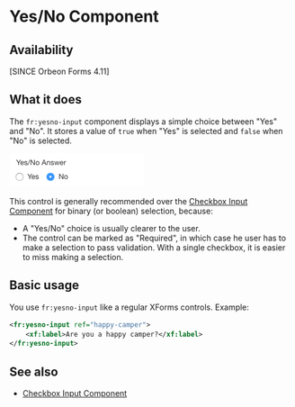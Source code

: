 # Yes/No Component

<!-- toc -->

## Availability

[SINCE Orbeon Forms 4.11]

## What it does

The `fr:yesno-input` component displays a simple choice between "Yes" and "No". It stores a value of `true` when "Yes" is selected and `false` when "No" is selected.

![Appearance](images/xbl-yesno-input.png)

This control is generally recommended over the [Checkbox Input Component](checkbox-input.md) for binary (or boolean) selection, because:

- A "Yes/No" choice is usually clearer to the user.
- The control can be marked as "Required", in which case he user has to make a selection to pass validation. With a single checkbox, it is easier to miss making a selection.

## Basic usage

You use `fr:yesno-input` like a regular XForms controls. Example:

```xml
<fr:yesno-input ref="happy-camper">
    <xf:label>Are you a happy camper?</xf:label>
</fr:yesno-input>
```

## See also

- [Checkbox Input Component](checkbox-input.md)
